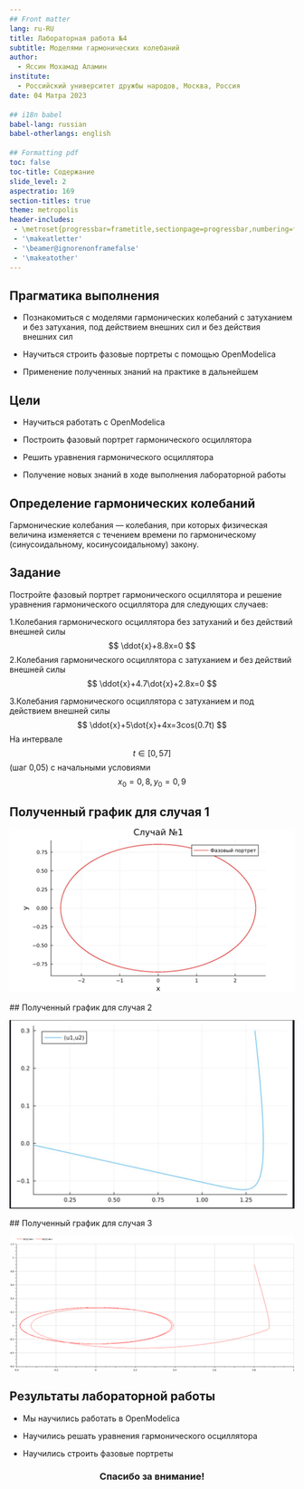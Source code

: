 ```yaml
---
## Front matter
lang: ru-RU
title: Лабораторная работа №4
subtitle: Моделями гармонических колебаний
author:
  - Яссин Мохамад Аламин
institute:
  - Российский университет дружбы народов, Москва, Россия
date: 04 Матра 2023

## i18n babel
babel-lang: russian
babel-otherlangs: english

## Formatting pdf
toc: false
toc-title: Содержание
slide_level: 2
aspectratio: 169
section-titles: true
theme: metropolis
header-includes:
 - \metroset{progressbar=frametitle,sectionpage=progressbar,numbering=fraction}
 - '\makeatletter'
 - '\beamer@ignorenonframefalse'
 - '\makeatother'
---
```


<div style="page-break-after: always;">

## Прагматика выполнения


- Познакомиться с моделями гармонических колебаний с затуханием и без затухания, под действием внешних сил и без действия внешних сил

- Научиться строить фазовые портреты с помощью OpenModelica

- Применение полученных знаний на практике в дальнейшем</div>

  <div style="page-break-after: always;">

## Цели



- Научиться работать с OpenModelica

- Построить фазовый портрет гармонического осциллятора

- Решить уравнения гармонического осциллятора

- Получение новых знаний в ходе выполнения лабораторной работы</div>

  <div style="page-break-after: always;">

## Определение гармонических колебаний 



Гармонические колебания — колебания, при которых физическая величина изменяется с течением времени по гармоническому (синусоидальному, косинусоидальному) закону.</div>

<div style="page-break-after: always;">

## Задание

Постройте фазовый портрет гармонического осциллятора и решение уравнения гармонического осциллятора для следующих случаев:

1.Колебания гармонического осциллятора без затуханий и без действий внешней силы 
$$
\ddot{x}+8.8x=0
$$
2.Колебания гармонического осциллятора c затуханием и без действий внешней силы 
$$
\ddot{x}+4.7\dot{x}+2.8x=0
$$


3.Колебания гармонического осциллятора c затуханием и под действием внешней силы 
$$
\ddot{x}+5\dot{x}+4x=3cos(0.7t)
$$
На интервале 
$$
t\in [0,57]
$$
(шаг 0,05) с начальными условиями 
$$
x_0=0,8,y_0=0,9
$$
</div>

<div style="page-break-after: always;">

## Полученный график для случая 1

![случай 1](image/firstcase3.JPG)

</div>

  <div style="page-break-after: always;">
## Полученный график для случая 2

![случай 2](image/secondcase.JPG)

</div>

  <div style="page-break-after: always;">
## Полученный график для случая 3

![случай 3](image/thirdcase2.png)

</div>

  <div style="page-break-after: always;">

## Результаты лабораторной работы



- Мы научились работать в OpenModelica

- Научились решать уравнения гармонического осциллятора

- Научились строить фазовые портреты </div>
  
  <div style="page-break-after: always;">
    
  
    
  
    
  
    ### <p style="text-align: center;">Спасибо за внимание!</p></div>